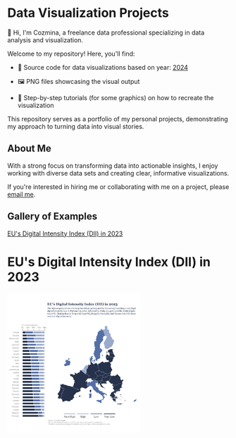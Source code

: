 # Data Visualization Projects

👋 Hi, I'm Cozmina, a freelance data professional specializing in data analysis and visualization.

Welcome to my repository! Here, you'll find:

- 📂 Source code for data visualizations based on year: [2024](https://github.com/CozminaSecula/dataviz/tree/main/2024)

- 🖼️ PNG files showcasing the visual output

- 📝 Step-by-step tutorials (for some graphics) on how to recreate the visualization

This repository serves as a portfolio of my personal projects, demonstrating my approach to turning data into visual stories.

## About Me

With a strong focus on transforming data into actionable insights, I enjoy working with diverse data sets and creating clear, informative visualizations. 

If you're interested in hiring me or collaborating with me on a project, please [email me](mailto:cozmina.secula@gmail.com).

## Gallery of Examples

[EU's Digital Intensity Index (DII) in 2023](https://github.com/CozminaSecula/dataviz/tree/main/2024/2024-07-16)

<h1 align="left"> EU's Digital Intensity Index (DII) in 2023 </h1>

<p align="left">
  <img src="/2024/2024-07-16/20240716.png" width="60%">
</p>







